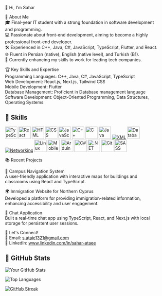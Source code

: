 👋 Hi, I'm Sahar  

🌟 About Me   
🎓 Final-year IT student with a strong foundation in software development and programming.  
💻 Passionate about front-end development, aiming to become a highly professional front-end developer.  
🛠 Experienced in C++, Java, C#, JavaScript, TypeScript, Flutter, and React.  
🌐 Fluent in Persian (native), English (native level), and Turkish (B1).  
🌱 Currently enhancing my skills to work for leading tech companies.  

🏆 Key Skills and Expertise  
Programming Languages: C++, Java, C#, JavaScript, TypeScript  
Web Development: React.js, Next.js, Tailwind CSS  
Mobile Development: Flutter  
Database Management: Proficient in Database management language  
Software Development: Object-Oriented Programming, Data Structures, Operating Systems  

## 🚀 Skills

<a href="https://www.typescriptlang.org/" target="_blank"><img src="https://cdn.jsdelivr.net/gh/devicons/devicon/icons/typescript/typescript-original.svg" width="40" height="40" alt="TypeScript" /></a>
<a href="https://react.dev/" target="_blank"><img src="https://cdn.jsdelivr.net/gh/devicons/devicon/icons/react/react-original.svg" width="40" height="40" alt="React" /></a>
<a href="https://developer.mozilla.org/en-US/docs/Web/HTML" target="_blank"><img src="https://cdn.jsdelivr.net/gh/devicons/devicon/icons/html5/html5-original.svg" width="40" height="40" alt="HTML" /></a>
<a href="https://developer.mozilla.org/en-US/docs/Web/CSS" target="_blank"><img src="https://cdn.jsdelivr.net/gh/devicons/devicon/icons/css3/css3-original.svg" width="40" height="40" alt="CSS" /></a>
<a href="https://developer.mozilla.org/en-US/docs/Web/JavaScript" target="_blank"><img src="https://cdn.jsdelivr.net/gh/devicons/devicon/icons/javascript/javascript-original.svg" width="40" height="40" alt="JavaScript" /></a>
<a href="https://isocpp.org/" target="_blank"><img src="https://cdn.jsdelivr.net/gh/devicons/devicon/icons/cplusplus/cplusplus-original.svg" width="40" height="40" alt="C++" /></a>
<a href="https://en.wikipedia.org/wiki/C_(programming_language)" target="_blank"><img src="https://cdn.jsdelivr.net/gh/devicons/devicon/icons/c/c-original.svg" width="40" height="40" alt="C" /></a>
<a href="https://www.oracle.com/java/" target="_blank"><img src="https://cdn.jsdelivr.net/gh/devicons/devicon/icons/java/java-original.svg" width="40" height="40" alt="Java" /></a>
<a href="https://en.wikipedia.org/wiki/XML" target="_blank"><img src="https://img.icons8.com/color/40/xml-file.png" alt="XML" /></a>
<a href="https://www.mysql.com/" target="_blank"><img src="https://cdn.jsdelivr.net/gh/devicons/devicon/icons/mysql/mysql-original.svg" width="40" height="40" alt="Database Management" /></a>
<a href="https://en.wikipedia.org/wiki/Computer_network" target="_blank"><img src="https://img.icons8.com/color/40/router.png" alt="Networking" /></a>
<a href="https://www.linux.org/" target="_blank"><img src="https://cdn.jsdelivr.net/gh/devicons/devicon/icons/linux/linux-original.svg" width="40" height="40" alt="Linux" /></a>
<a href="https://developer.android.com/" target="_blank"><img src="https://cdn.jsdelivr.net/gh/devicons/devicon/icons/android/android-original.svg" width="40" height="40" alt="Mobile Application Programming" /></a>
<a href="https://www.arduino.cc/" target="_blank"><img src="https://cdn.jsdelivr.net/gh/devicons/devicon/icons/arduino/arduino-original.svg" width="40" height="40" alt="Arduino" /></a>
<a href="https://learn.microsoft.com/en-us/dotnet/csharp/" target="_blank"><img src="https://cdn.jsdelivr.net/gh/devicons/devicon/icons/csharp/csharp-original.svg" width="40" height="40" alt="C#" /></a>
<a href="https://dotnet.microsoft.com/" target="_blank"><img src="https://cdn.jsdelivr.net/gh/devicons/devicon/icons/dot-net/dot-net-original.svg" width="40" height="40" alt=".NET" /></a>
<a href="https://git-scm.com/" target="_blank"><img src="https://cdn.jsdelivr.net/gh/devicons/devicon/icons/git/git-original.svg" width="40" height="40" alt="Git" /></a>
<a href="https://sass-lang.com/" target="_blank"><img src="https://cdn.jsdelivr.net/gh/devicons/devicon/icons/sass/sass-original.svg" width="40" height="40" alt="SASS" /></a>  



📚 Recent Projects  
 
🚀 Campus Navigation System  
A user-friendly application with interactive maps for buildings and classrooms using React and TypeScript.  

🌍 Immigration Website for Northern Cyprus  
Developed a platform for providing immigration-related information, enhancing accessibility and user engagement.  

💬 Chat Application  
Built a real-time chat app using TypeScript, React, and Next.js with local storage for persistent user sessions.  




🌟 Let's Connect!  
📧 Email: s.ataie1321@gmail.com  
💼 LinkedIn: www.linkedin.com/in/sahar-ataee  

## 🌟 GitHub Stats  

![Your GitHub Stats](https://github-readme-stats.vercel.app/api?username=sahar8282&show_icons=true&theme=radical)  

![Top Languages](https://github-readme-stats.vercel.app/api/top-langs/?username=sahar8282&layout=compact&theme=radical)  

[![GitHub Streak](https://streak-stats.demolab.com/?user=sahar8282&theme=dark)](https://git.io/streak-stats)


